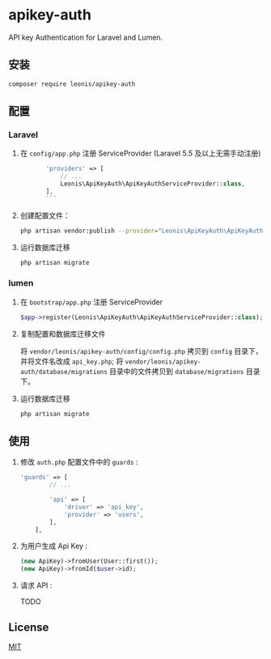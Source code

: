 # apikey-auth

API key Authentication for Laravel and Lumen.

## 安装

```bash
composer require leonis/apikey-auth
```

## 配置

### Laravel

1. 在 `config/app.php` 注册 ServiceProvider (Laravel 5.5 及以上无需手动注册)

    ```php
           'providers' => [
               // ...
               Leonis\ApiKeyAuth\ApiKeyAuthServiceProvider::class,
           ],
           ```

2. 创建配置文件：

    ```bash
    php artisan vendor:publish --provider="Leonis\ApiKeyAuth\ApiKeyAuthServiceProvider"
    ```

3. 运行数据库迁移

    ```bash
    php artisan migrate
    ```

### lumen

1. 在 `bootstrap/app.php` 注册 ServiceProvider

    ```php
    $app->register(Leonis\ApiKeyAuth\ApiKeyAuthServiceProvider::class);
    ```

2. 复制配置和数据库迁移文件  

    将 `vendor/leonis/apikey-auth/config/config.php` 拷贝到 `config` 目录下，并将文件名改成 `api_key.php`;
    将 `vendor/leonis/apikey-auth/database/migrations` 目录中的文件拷贝到 `database/migrations` 目录下。

3. 运行数据库迁移

    ```bash
    php artisan migrate
    ```

## 使用

1. 修改 `auth.php` 配置文件中的 `guards` :
    ```php
    'guards' => [
            // ...
    
            'api' => [
                'driver' => 'api_key',
                'provider' => 'users',
            ],
        ],
    ```

2. 为用户生成 Api Key :
    ```php
    (new ApiKey)->fromUser(User::first());
    (new ApiKey)->fromId($user->id);
    ```

3. 请求 API :

    TODO
    
## License

[MIT](https://opensource.org/licenses/MIT)